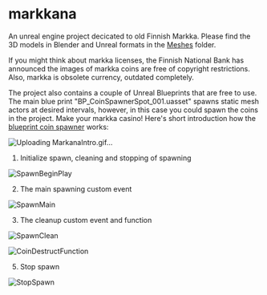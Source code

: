 # markkana
An unreal engine project decicated to old Finnish Markka. Please find the 3D models in Blender and Unreal formats in the [Meshes](https://github.com/nisipop/markkana/tree/main/Meshes) folder.

If you might think about markka licenses, the Finnish National Bank has announced the images of markka coins are free of copyright restrictions. Also, markka is obsolete currency, outdated completely.

The project also contains a couple of Unreal Blueprints that are free to use. The main blue print "BP_CoinSpawnerSpot_001.uasset" spawns static mesh actors at desired intervals, however, in this case you could spawn the coins in the project. Make your markka casino! Here's short introduction how the [blueprint coin spawner](https://github.com/nisipop/markkana/tree/main/Blueprints) works:

![Uploading MarkanaIntro.gif…]()


1) Initialize spawn, cleaning and stopping of spawning


![SpawnBeginPlay](https://github.com/nisipop/markkana/assets/53601721/abce85bb-9f32-414f-b036-30908c00925b)

2) The main spawning custom event


![SpawnMain](https://github.com/nisipop/markkana/assets/53601721/d55a8794-4642-45a0-b4ea-d9c53354b9bf)


3) The cleanup custom event and function


![SpawnClean](https://github.com/nisipop/markkana/assets/53601721/0af18ba9-e56a-4b6e-98cb-ae4832ad788a)

![CoinDestructFunction](https://github.com/nisipop/markkana/assets/53601721/1095ecb1-d942-4f63-8444-23a351a314af)


5) Stop spawn


![StopSpawn](https://github.com/nisipop/markkana/assets/53601721/23a8fb01-09c9-4bd7-8b98-ccbf0793504a)


